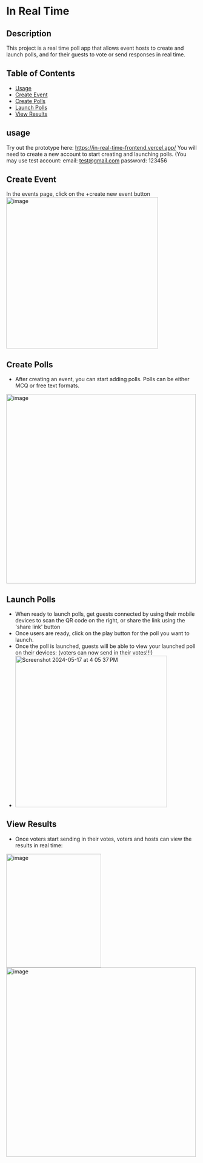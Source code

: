 # In Real Time

## Description
This project is a real time poll app that allows event hosts to create and launch polls, and for their guests to vote or send responses in real time. 

## Table of Contents
- [Usage](#usage)
- [Create Event](#createnewevent)
- [Create Polls](#createnewpolls)
- [Launch Polls](#launchingpolls)
- [View Results](#viewingresults)


## usage
Try out the prototype here: https://in-real-time-frontend.vercel.app/
You will need to create a new account to start creating and launching polls. (You may use test account: 
   email: test@gmail.com
   password: 123456

## Create Event
In the events page, click on the +create new event button 
<br/>
<img width="400" alt="image" src="https://github.com/Shermainesng/In-Real-Time/assets/61632019/8516179b-6a4d-44b7-bf93-1b4c8daf3cfe">

## Create Polls
- After creating an event, you can start adding polls. Polls can be either MCQ or free text formats.
<img width="500" alt="image" src="https://github.com/Shermainesng/In-Real-Time/assets/61632019/189d7e92-7de7-480c-a705-50211595cb1e">

## Launch Polls
- When ready to launch polls, get guests connected by using their mobile devices to scan the QR code on the right, or share the link using the 'share link' button
- Once users are ready, click on the play button for the poll you want to launch.
- Once the poll is launched, guests will be able to view your launched poll on their devices: (voters can now send in their votes!!!)
- <img width="400" alt="Screenshot 2024-05-17 at 4 05 37 PM" src="https://github.com/Shermainesng/In-Real-Time/assets/61632019/2f576681-8c18-4e7b-8a41-aed820e9c3ad">

## View Results
- Once voters start sending in their votes, voters and hosts can view the results in real time:
<img width="250" height="300" alt="image" src="https://github.com/Shermainesng/In-Real-Time/assets/61632019/b33d380e-1b6f-408b-8b93-da72bf556a74">
<img width="500" alt="image" src="https://github.com/Shermainesng/In-Real-Time/assets/61632019/46f37c0a-3690-4de0-8afa-0ee2af0bf6d5">


  
